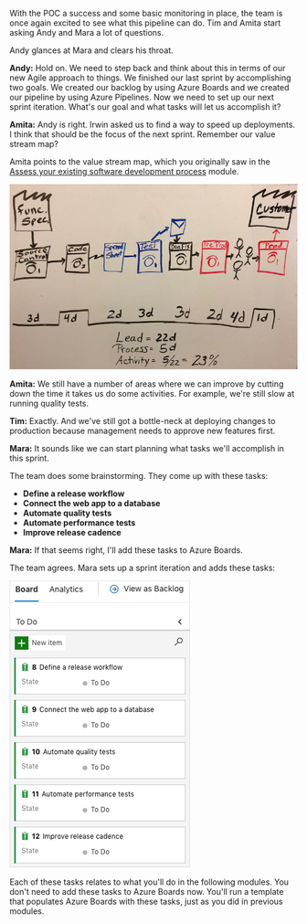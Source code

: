 With the POC a success and some basic monitoring in place, the team is once again excited to see what this pipeline can do. Tim and Amita start asking Andy and Mara a lot of questions. 

Andy glances at Mara and clears his throat.

**Andy:** Hold on. We need to step back and think about this in terms of our new Agile approach to things. We finished our last sprint by accomplishing two goals. We created our backlog by using Azure Boards and we created our pipeline by using Azure Pipelines. Now we need to set up our next sprint iteration. What's our goal and what tasks will let us accomplish it?

**Amita:** Andy is right. Irwin asked us to find a way to speed up deployments. I think that should be the focus of the next sprint. Remember our value stream map?

Amita points to the value stream map, which you originally saw in the [Assess your existing software development process](/learn/modules/assess-your-development-process/4-assess-process-efficiency?azure-portal=true)  module.

![A whiteboard showing the value stream map](../media/7-vsm-whiteboard1.png)

**Amita:** We still have a number of areas where we can improve by cutting down the time it takes us do some activities. For example, we're still slow at running quality tests.

**Tim:** Exactly. And we've still got a bottle-neck at deploying changes to production because management needs to approve new features first.

**Mara:** It sounds like we can start planning what tasks we'll accomplish in this sprint.

The team does some brainstorming. They come up with these tasks:

- **Define a release workflow**
- **Connect the web app to a database**
- **Automate quality tests**
- **Automate performance tests**
- **Improve release cadence**

**Mara:** If that seems right, I'll add these tasks to Azure Boards.

The team agrees. Mara sets up a sprint iteration and adds these tasks:

![Azure Boards showing the tasks for this sprint](../../shared/media/deploy-all-tasks.png)

Each of these tasks relates to what you'll do in the following modules. You don't need to add these tasks to Azure Boards now. You'll run a template that populates Azure Boards with these tasks, just as you did in previous modules.
